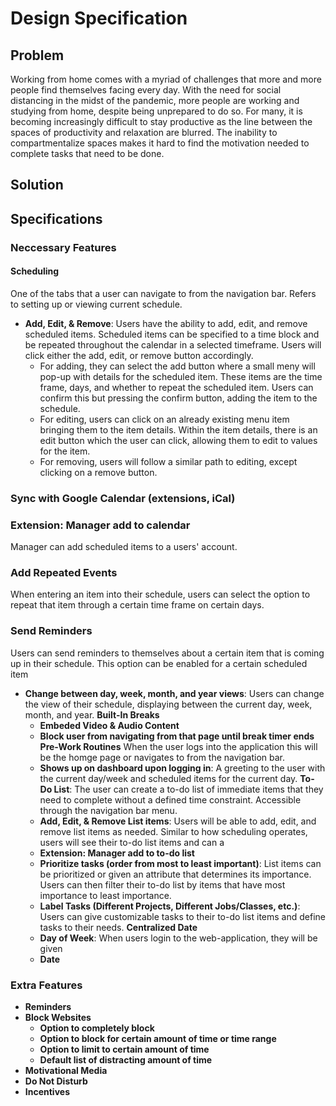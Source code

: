 # Design Specification

## Problem
Working from home comes with a myriad of challenges that more and more people find themselves facing every day. With the need for social distancing in the midst of the pandemic, more people are working and studying from home, despite being unprepared to do so. For many,  it is becoming increasingly difficult to stay productive as the line between the spaces of productivity and relaxation are blurred. The inability to compartmentalize spaces makes it hard to find the motivation needed to complete tasks that need to be done.
## Solution


## Specifications

### Neccessary Features 

#### **Scheduling**  
One of the tabs that a user can navigate to from the navigation bar. Refers to setting up or viewing current schedule.

* **Add, Edit, & Remove**: Users have the ability to add, edit, and remove scheduled items. Scheduled items can be specified to a time block and be repeated throughout the calendar
                            in a selected timeframe. Users will click either the add, edit, or remove button accordingly. 
    * For adding, they can select the add button where a small meny
                            will pop-up with details for the scheduled item. These items are the time frame, days, and whether to repeat the scheduled item. Users can confirm this but
                            pressing the confirm button, adding the item to the schedule. 
    * For editing, users can click on an already existing menu item bringing them to the item details.
                            Within the item details, there is an edit button which the user can click, allowing them to edit to values for the item. 
    * For removing, users will follow
                            a similar path to editing, except clicking on a remove button.
### **Sync with Google Calendar (extensions, iCal)** 
### **Extension: Manager add to calendar** 
Manager can add scheduled items to a users' account. 
### **Add Repeated Events**
When entering an item into their schedule, users can select the option to repeat that item through a certain time frame on certain days. 
### **Send Reminders** 
Users can send reminders to themselves about a certain item that is coming up in their schedule. This option can be enabled for a certain scheduled item
                        
* **Change between day, week, month, and year views**: Users can change the view of their schedule, displaying between the current day, week, month, and year. 
**Built-In Breaks** 
    * **Embeded Video & Audio Content**
    * **Block user from navigating from that page until break timer ends**
**Pre-Work Routines** When the user logs into the application this will be the homge page or navigates to from the navigation bar. 
    * **Shows up on dashboard upon logging in**: A greeting to the user with the current day/week and scheduled items for the current day.
**To-Do List**: The user can create a to-do list of immediate items that they need to complete without a defined time constraint. Accessible through the navigation bar menu.
    * **Add, Edit, & Remove List items**: Users will be able to add, edit, and remove list items as needed. Similar to how scheduling operates, users will see their to-do list items
    and can a
    * **Extension: Manager add to to-do list**
    * **Prioritize tasks (order from most to least important)**: List items can be prioritized or given an attribute that determines its importance. Users can then filter
    their to-do list by items that have most importance to least importance.
    * **Label Tasks (Different Projects, Different Jobs/Classes, etc.)**: Users can give customizable tasks to their to-do list items and define tasks to their needs.
**Centralized Date**
    * **Day of Week**: When users login to the web-application, they will be given 
    * **Date**

### Extra Features

* **Reminders**
* **Block Websites**
    * **Option to completely block**
    * **Option to block for certain amount of time or time range**
    * **Option to limit to certain amount of time**
    * **Default list of distracting amount of time**
* **Motivational Media**
* **Do Not Disturb**
* **Incentives**